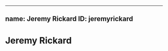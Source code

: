 -------------------------------------------------
name: Jeremy Rickard
ID:	jeremyrickard
--------------------------------------------------

# Jeremy Rickard
